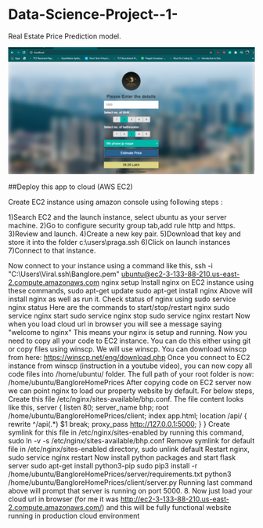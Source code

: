 # Data-Science-Project--1-
Real Estate Price Prediction model.

![](Look%20of%20the%20website.png)

##Deploy this app to cloud (AWS EC2)

Create EC2 instance using amazon console using following steps :

1)Search EC2 and the launch instance, select ubuntu as your server machine.
2)Go to configure security group tab,add rule http and https.
3)Review and launch.
4)Create a new key pair.
5)Download that key and store it into the folder c:\users\praga\.ssh
6)Click on launch instances
7)Connect to that instance.

Now connect to your instance using a command like this,
ssh -i "C:\Users\Viral\.ssh\Banglore.pem" ubuntu@ec2-3-133-88-210.us-east-2.compute.amazonaws.com
nginx setup
Install nginx on EC2 instance using these commands,
sudo apt-get update
sudo apt-get install nginx
Above will install nginx as well as run it. Check status of nginx using
sudo service nginx status
Here are the commands to start/stop/restart nginx
sudo service nginx start
sudo service nginx stop
sudo service nginx restart
Now when you load cloud url in browser you will see a message saying "welcome to nginx" This means your nginx is setup and running.
Now you need to copy all your code to EC2 instance. You can do this either using git or copy files using winscp. We will use winscp. You can download winscp from here: https://winscp.net/eng/download.php
Once you connect to EC2 instance from winscp (instruction in a youtube video), you can now copy all code files into /home/ubuntu/ folder. The full path of your root folder is now: /home/ubuntu/BangloreHomePrices
After copying code on EC2 server now we can point nginx to load our property website by default. For below steps,
Create this file /etc/nginx/sites-available/bhp.conf. The file content looks like this,
server {
    listen 80;
        server_name bhp;
        root /home/ubuntu/BangloreHomePrices/client;
        index app.html;
        location /api/ {
             rewrite ^/api(.*) $1 break;
             proxy_pass http://127.0.0.1:5000;
        }
}
Create symlink for this file in /etc/nginx/sites-enabled by running this command,
sudo ln -v -s /etc/nginx/sites-available/bhp.conf
Remove symlink for default file in /etc/nginx/sites-enabled directory,
sudo unlink default
Restart nginx,
sudo service nginx restart
Now install python packages and start flask server
sudo apt-get install python3-pip
sudo pip3 install -r /home/ubuntu/BangloreHomePrices/server/requirements.txt
python3 /home/ubuntu/BangloreHomePrices/client/server.py
Running last command above will prompt that server is running on port 5000. 8. Now just load your cloud url in browser (for me it was http://ec2-3-133-88-210.us-east-2.compute.amazonaws.com/) and this will be fully functional website running in production cloud environment
